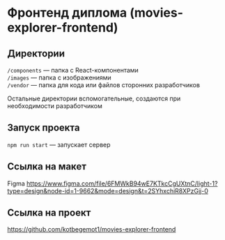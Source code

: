 # Фронтенд диплома (movies-explorer-frontend)

## Директории

`/components` — папка с React-компонентами  
`/images` — папка с изображениями  
`/vendor` — папка для кода или файлов сторонних разработчиков  
  
Остальные директории вспомогательные, создаются при необходимости разработчиком

## Запуск проекта

`npm run start` — запускает сервер   

## Ссылка на макет

Figma https://www.figma.com/file/6FMWkB94wE7KTkcCgUXtnC/light-1?type=design&node-id=1-9662&mode=design&t=2SYhxchiR8XPzGjj-0

## Ссылка на проект

https://github.com/kotbegemot1/movies-explorer-frontend


